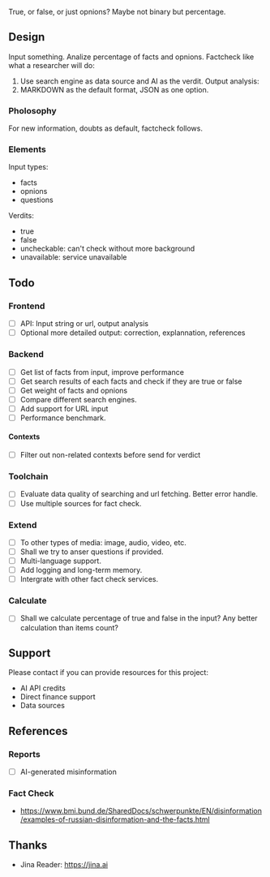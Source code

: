 True, or false, or just opnions? Maybe not binary but percentage.

## Design
Input something.
Analize percentage of facts and opnions.
Factcheck like what a researcher will do:
  1. Use search engine as data source and AI as the verdit.
Output analysis:
  1. MARKDOWN as the default format, JSON as one option. 

### Pholosophy
For new information, doubts as default, factcheck follows.

### Elements
Input types:
- facts
- opnions
- questions

Verdits:
- true
- false
- uncheckable: can't check without more background
- unavailable: service unavailable

## Todo
### Frontend
- [ ] API: Input string or url, output analysis
- [ ] Optional more detailed output: correction, explannation, references

### Backend
- [ ] Get list of facts from input, improve performance
- [ ] Get search results of each facts and check if they are true or false
- [ ] Get weight of facts and opnions
- [ ] Compare different search engines.
- [ ] Add support for URL input
- [ ] Performance benchmark.

#### Contexts
- [ ] Filter out non-related contexts before send for verdict

### Toolchain
- [ ] Evaluate data quality of searching and url fetching. Better error handle.
- [ ] Use multiple sources for fact check.

### Extend
- [ ] To other types of media: image, audio, video, etc.
- [ ] Shall we try to anser questions if provided.
- [ ] Multi-language support.
- [ ] Add logging and long-term memory.
- [ ] Intergrate with other fact check services.

### Calculate
- [ ] Shall we calculate percentage of true and false in the input? Any better calculation than items count?

## Support
Please contact if you can provide resources for this project:
- AI API credits
- Direct finance support
- Data sources

## References
### Reports
- [ ] AI-generated misinformation
### Fact Check
- https://www.bmi.bund.de/SharedDocs/schwerpunkte/EN/disinformation/examples-of-russian-disinformation-and-the-facts.html

## Thanks
- Jina Reader: https://jina.ai
